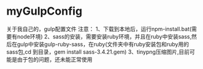 # myGulpConfig

关于我自己的，gulp配置文件
注意：
1、下载到本地后，运行npm-install.bat(需要有node环境)
2、sass的安装，需要安装ruby环境，并且在ruby中安装sass,然后在gulp中安装gulp-ruby-sass，在ruby(文件夹中有ruby安装包和ruby用的sass包,cd 到目录，gem install sass-3.4.21.gem)
3、tinypng压缩图片,目前可能是由于包的问题，还未能正常使用
